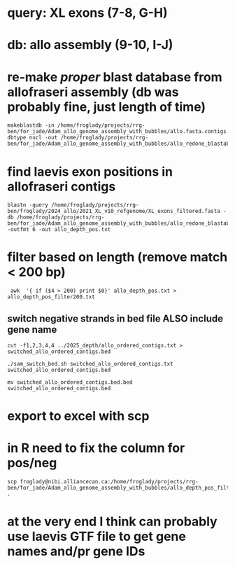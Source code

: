 # query: XL exons (7-8, G-H)
# db: allo assembly (9-10, I-J)

# re-make *proper* blast database from allofraseri assembly (db was probably fine, just length of time)
```
makeblastdb -in /home/froglady/projects/rrg-ben/for_jade/Adam_allo_genome_assembly_with_bubbles/allo.fasta.contigs.fasta-dbtype nucl -out /home/froglady/projects/rrg-ben/for_jade/Adam_allo_genome_assembly_with_bubbles/allo_redone_blastable
```

# find laevis exon positions in allofraseri contigs 
```
blastn -query /home/froglady/projects/rrg-ben/froglady/2024_allo/2021_XL_v10_refgenome/XL_exons_filtered.fasta -db /home/froglady/projects/rrg-ben/for_jade/Adam_allo_genome_assembly_with_bubbles/allo_redone_blastable -outfmt 6 -out allo_depth_pos.txt
```

# filter based on length (remove match < 200 bp)
```
 awk  '{ if ($4 > 200) print $0}' allo_depth_pos.txt > allo_depth_pos_filter200.txt
```

## switch negative strands in bed file ALSO include gene name
```
cut -f1,2,3,4,4 ../2025_depth/allo_ordered_contigs.txt > switched_allo_ordered_contigs.bed

./sam_switch_bed.sh switched_allo_ordered_contigs.txt switched_allo_ordered_contigs.bed

mv switched_allo_ordered_contigs.bed.bed switched_allo_ordered_contigs.bed
```



# export to excel with scp
# in R need to fix the column for pos/neg
```
scp froglady@nibi.alliancecan.ca:/home/froglady/projects/rrg-ben/for_jade/Adam_allo_genome_assembly_with_bubbles/allo_depth_pos_filter200.txt .
```


# at the very end I think can probably use laevis GTF file to get gene names and/pr gene IDs

